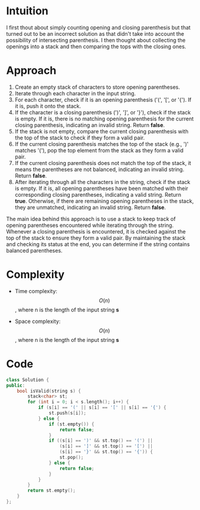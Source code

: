 # Intuition
I first thout about simply counting opening and closing parenthesis but that turned out to be an incorrect solution as that didn't take into account the possibility of intersecting parenthesis. I then thought about collecting the openings into a stack and then comparing the tops with the closing ones.

# Approach
1. Create an empty stack of characters to store opening parentheses.
2. Iterate through each character in the input string.
3. For each character, check if it is an opening parenthesis ('(', '[', or '{'). If it is, push it onto the stack.
4. If the character is a closing parenthesis (')', ']', or '}'), check if the stack is empty. If it is, there is no matching opening parenthesis for the current closing parenthesis, indicating an invalid string. Return **false**.
5. If the stack is not empty, compare the current closing parenthesis with the top of the stack to check if they form a valid pair.
6. If the current closing parenthesis matches the top of the stack (e.g., ')' matches '('), pop the top element from the stack as they form a valid pair.
7. If the current closing parenthesis does not match the top of the stack, it means the parentheses are not balanced, indicating an invalid string. Return **false**.
8. After iterating through all the characters in the string, check if the stack is empty. If it is, all opening parentheses have been matched with their corresponding closing parentheses, indicating a valid string. Return **true**. Otherwise, if there are remaining opening parentheses in the stack, they are unmatched, indicating an invalid string. Return **false**.

The main idea behind this approach is to use a stack to keep track of opening parentheses encountered while iterating through the string. Whenever a closing parenthesis is encountered, it is checked against the top of the stack to ensure they form a valid pair. By maintaining the stack and checking its status at the end, you can determine if the string contains balanced parentheses.

# Complexity
- Time complexity:
$$O(n)$$, where n is the length of the input string **s**

- Space complexity:
$$O(n)$$, where n is the length of the input string **s**

# Code
```c++
class Solution {
public:
    bool isValid(string s) {
        stack<char> st;
        for (int i = 0; i < s.length(); i++) {
            if (s[i] == '(' || s[i] == '[' || s[i] == '{') {
                st.push(s[i]);
            } else {
                if (st.empty()) {
                    return false;
                }
                if ((s[i] == ')' && st.top() == '(') ||
                    (s[i] == ']' && st.top() == '[') ||
                    (s[i] == '}' && st.top() == '{')) {
                    st.pop();
                } else {
                    return false;
                }
            }
        }
        return st.empty();
    }
};
```